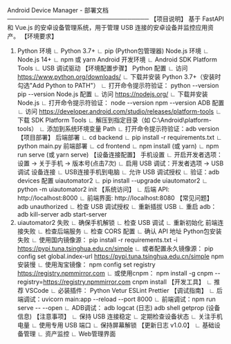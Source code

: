 Android Device Manager - 部署文档
─────────────────────────────────
【项目说明】
基于 FastAPI 和 Vue.js 的安卓设备管理系统，用于管理 USB 连接的安卓设备并监控应用资产。
【环境要求】
1. Python 环境
∟ Python 3.7+
∟ pip (Python包管理器)
Node.js 环境
∟ Node.js 14+
∟ npm 或 yarn
Android 开发环境
∟ Android SDK Platform Tools
∟ USB 调试驱动
【环境配置步骤】
Python 配置
∟ 访问 https://www.python.org/downloads/
∟ 下载并安装 Python 3.7+（安装时勾选"Add Python to PATH"）
∟ 打开命令提示符验证：
python --version
pip --version
Node.js 配置
∟ 访问 https://nodejs.org/
∟ 下载并安装 Node.js
∟ 打开命令提示符验证：
node --version
npm --version
ADB 配置
∟ 访问 https://developer.android.com/studio/releases/platform-tools
∟ 下载 SDK Platform Tools
∟ 解压到指定目录（如 C:\Android\platform-tools）
∟ 添加到系统环境变量 Path
∟ 打开命令提示符验证：adb version
【项目部署】
后端部署
∟ cd backend
∟ pip install -r requirements.txt
∟ python main.py
前端部署
∟ cd frontend
∟ npm install (或 yarn)
∟ npm run serve (或 yarn serve)
【设备连接配置】
手机设置
∟ 开启开发者选项：设置 → 关于手机 → 版本号(点击7次)
∟ 启用 USB 调试：开发者选项 → USB调试
设备连接
∟ USB连接手机到电脑
∟ 允许 USB 调试授权
∟ 验证：adb devices
配置 uiautomator2
∟ pip install --upgrade uiautomator2
∟ python -m uiautomator2 init
【系统访问】
∟ 后端 API: http://localhost:8000
∟ 前端界面: http://localhost:8080
【常见问题】
adb unauthorized
∟ 检查 USB 调试授权
∟ 重新插拔 USB
∟ 重启 adb：
adb kill-server
adb start-server
2. uiautomator2 失败
∟ 确保手机解锁
∟ 检查 USB 调试
∟ 重新初始化
前端连接失败
∟ 检查后端服务
∟ 检查 CORS 配置
∟ 确认 API 地址
Python包安装失败
∟ 使用国内镜像源：
pip install -r requirements.txt -i https://pypi.tuna.tsinghua.edu.cn/simple
∟ 或者配置永久镜像源：
pip config set global.index-url https://pypi.tuna.tsinghua.edu.cn/simple
npm安装慢
∟ 使用淘宝镜像：
npm config set registry https://registry.npmmirror.com
∟ 或使用cnpm：
npm install -g cnpm --registry=https://registry.npmmirror.com
cnpm install
【开发工具】
∟ 推荐 VSCode
∟ 必装插件：
Python
Vetur
ESLint
Prettier
【调试指南】
∟ 后端调试：uvicorn main:app --reload --port 8000
∟ 前端调试：npm run serve -- --open
∟ ADB调试：
adb logcat (日志)
adb shell getprop (设备信息)
【注意事项】
∟ 保持 USB 连接稳定
∟ 定期检查设备状态
∟ 关注手机电量
∟ 使用专用 USB 端口
∟ 保持屏幕解锁
【更新日志 v1.0.0】
∟ 基础设备管理
∟ 资产监控
∟ Web管理界面